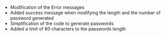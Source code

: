 - Modification of the Error messages
- Added success message when modifying the length and the number of password generated
- Simplification of the code to generate passwords
- Added a limit of 80 characters to the passwords length